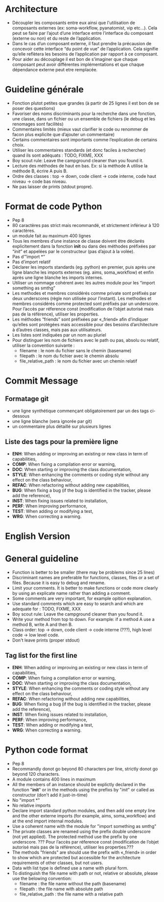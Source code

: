 Architecture
============

- Découpler les composants entre eux ainsi que l'utilisation de composants externes (ex: soma-workflow, pyanatomist, vip etc...). Cela peut se faire par l’ajout d’une interface entre l’interface du composant (externe ou non) et du reste de l’application.
- Dans le cas d’un composant externe, il faut prendre la précausion de concevoir cette interface “du point de vue” de l’application. Cela signifie qu’elle reflètera les besoins de l’application par rapport à ce composant.
- Pour aider au découplage il est bon de s’imaginer que chaque composant peut avoir différentes implémentations et que chaque dépendance externe peut etre remplacée.


Guideline générale
==================

- Fonction plutot petites que grandes (à partir de 25 lignes il est bon de se poser des questions)
- Favoriser des noms discriminants pour la recherche dans une fonction, une classe, dans un fichier ou un ensemble de fichiers (le debug et les renomages sont facilités)
- Commentaires limités (mieux vaut clarifier le code ou renommer de facon plus explicite que d’ajouter un commentaire)
- Certains commentaires sont importants comme l’explication de certains choix.
- Utiliser les commentaires standards (et donc faciles à rechercher) quand ils sont adéquats : TODO, FIXME, XXX
- Boy scout rule: Leave the campground cleaner than you found it. 
- Lecture des méthodes de haut en bas. Ex: si la méthode A utilise la méthode B, écrire A puis B.
- Ordre des classes : top -> down, code client -> code interne, code haut niveau -> code bas niveau.
- Ne pas laisser de prints (stdout propre). 

Format de code Python
=====================

- Pep 8 
- 80 caractères pas strict mais recommandé, et strictement inférieur à 120 caractères.
- un module fait au maximum 400 lignes
- Tous les membres d’une instance de classe doivent être déclarés explicitement dans la fonction __init__ ou dans des méthodes préfixées par “_init_” et appelées par le constructeur  (pas d’ajout à la volée).
- Pas d’”import *”
- Pas d’import relatif
- Déclarer les imports standards (eg. python) en premier, puis après une ligne blanche les imports externes (eg. aims, soma_workflow) et enfin après une ligne blanche les imports internes.
- Utiliser un nommage cohérent avec les autres module pour les “import something as smthg”
- Les methodes et membres considérés comme private sont préfixés par deux underscores (règle non utilisée pour l’instant). Les methodes et membres considérés comme protected sont préfixés par un underscore. Pour l’accès par réference const (modification de l’objet autorisé mais pas de la référence), utiliser les properties.
- Les méthodes “friends” sont préfixées par «_friend» afin d’indiquer qu’elles sont protégées mais accessible pour des besoins d’architecture à d’autres classes, mais pas aux utilisateurs.
- Les listes sont indiquées par un nom au pluriel
- Pour distinguer les nom de fichiers avec le path ou pas, absolu ou relatif, utiliser la convention suivante :
    * filename : le nom du fichier sans le chemin (basename)
    * filepath : le nom du fichier avec le chemin absolu
    * file_relative_path : le nom du fichier avec un chemin relatif 


Commit Message
==============

Formatage git
-------------

- une ligne synthétique commençant obligatoirement par un des tags ci-dessous
- une ligne blanche (sera ignorée par git)
- un commentaire plus détaillé sur plusieurs lignes


Liste des tags pour la première ligne
-------------------------------------

- **ENH**: When adding or improving an existing or new class in term of capabilities,
- **COMP**: When fixing a compilation error or warning,
- **DOC**: When starting or improving the class documentation,
- **STYLE**: When enhancing the comments or coding style without any effect on the class behaviour,
- **REFAC**: When refactoring without adding new capabilities,
- **BUG**: When fixing a bug (if the bug is identified in the tracker, please add the reference),
- **INST**: When fixing issues related to installation,
- **PERF**: When improving performance,
- **TEST**: When adding or modifying a test,
- **WRG**: When correcting a warning.



English Version
==================


General guideline
==================

- Function is better to be smaller (there may be problems since 25 lines)
- Discriminant names are preferable for functions, classes, files or a set of files. Because it is easy to debug and rename.
- Limit your comments. It is better to make functions or code more clearly by using an explicate name rather than adding a comment.
- Some comments are very important, for example opition explanation.
- Use standard comments which are easy to search and which are adequate for : TODO, FIXME, XXX
- Boy scout rule: Leave the campground cleaner than you found it. 
- Write your method from top to down. For example: if a method A use a method B, write A and then B.
- Class order: top -> down, code client -> code interne (???), high level code -> low level code.
- Don't leave prints (proper stdout)

Tag list for the first line
---------------------------

- **ENH**: When adding or improving an existing or new class in term of capabilities,
- **COMP**: When fixing a compilation error or warning,
- **DOC**: When starting or improving the class documentation,
- **STYLE**: When enhancing the comments or coding style without any effect on the class behaviour,
- **REFAC**: When refactoring without adding new capabilities,
- **BUG**: When fixing a bug (if the bug is identified in the tracker, please add the reference),
- **INST**: When fixing issues related to installation,
- **PERF**: When improving performance,
- **TEST**: When adding or modifying a test,
- **WRG**: When correcting a warning.


Python code format
=====================

- Pep 8 
- Recommandly donot go beyond 80 characters per line, strictly donot go beyond 120 characters.
- A module contains 400 lines in maximum
- All the members of an instance should be explictly declared in the function "__init__" or in the methods using the prefixs by "_init_" or called as constructor (don't add it just-in-time)
- No "import *"
- No relative imports
- Declare import standard python modules, and then add one empty line and the other externe imports (for example, aims, soma_workflow) and at the end import internal modules.
- Use a coherent name with the module for "import something as smthg"
- The private classes are renamed using the prefix double underscore (not yet applied). The protected method use the prefix by one underscore. ??? Pour l’accès par réference const (modification de l’objet autorisé mais pas de la référence), utiliser les properties.???
- The methods "friends" are should use the prefix with «_friend» in order to show which are protected but accessible for the architecture requirements of other classes, but not users.
- Data with list type is defined use a name with plural form.
- To distinguish the file name with path or not, relative or absolute, please use the belowing convention:
    * filename : the file name without the path (basename)
    * filepath : the file name with absolute path 
    * file_relative_path : the file name with a relative path

